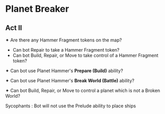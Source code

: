 # Planet Breaker

## Act II

✦ Are there any Hammer Fragment tokens on the map?

- Can bot Repair to take a Hammer Fragment token?
- Can bot Build, Repair, or Move to take control of a Hammer Fragment token?

✦ Can bot use Planet Hammer's **Prepare (Build)** ability?

✦ Can bot use Planet Hammer's **Break World (Battle)** ability?

<!-- TODO: guidance on "favorable" planet hammer usage -->

✦ Can bot Build, Repair, or Move to control a planet which is not a Broken World?

Sycophants
: Bot will not use the Prelude ability to place ships
